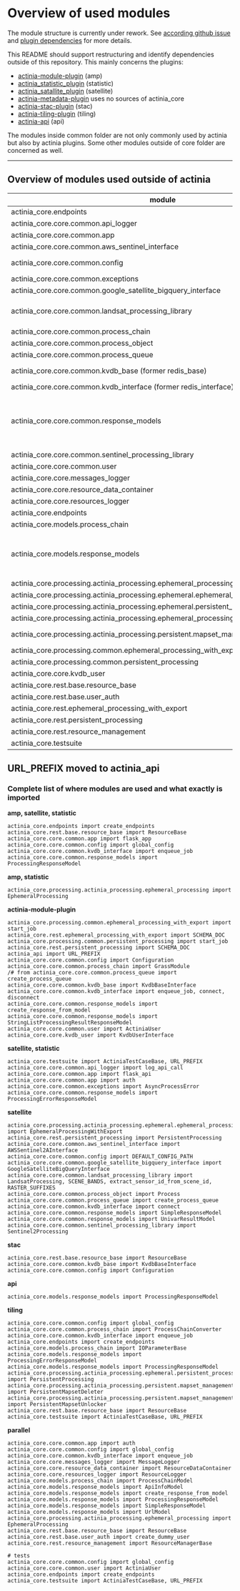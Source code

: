# Overview of used modules

The module structure is currently under rework. See [according github issue](https://github.com/actinia-org/actinia-core/issues/190) and [plugin dependencies](https://github.com/actinia-org/actinia-core/pull/221) for more details.

This README should support restructuring and identify dependencies outside of this repository.
This mainly concerns the plugins:

- [actinia-module-plugin](https://github.com/actinia-org/actinia-module-plugin) (amp)
- [actinia_statistic_plugin](https://github.com/actinia-org/actinia_statistic_plugin) (statistic)
- [actinia_satallite_plugin](https://github.com/actinia-org/actinia_satellite_plugin) (satellite)
- [actinia-metadata-plugin](https://github.com/actinia-org/actinia-metadata-plugin) uses no sources of actinia_core
- [actinia-stac-plugin](https://github.com/actinia-org/actinia-stac-plugin) (stac)
- [actinia-tiling-plugin](https://github.com/actinia-org/actinia-tiling-plugin) (tiling)
- [actinia-api](https://github.com/actinia-org/actinia-api) (api)

The modules inside common folder are not only commonly used by actinia but also by actinia plugins.
Some other modules outside of core folder are concerned as well.

______________________________________________________________________

## Overview of modules used outside of actinia

| module | import|
| - | - |
| actinia_core.endpoints | create_endpoints |
| actinia_core.core.common.api_logger | log_api_call |
| actinia_core.core.common.app | auth, flask_api, flask_app |
| actinia_core.core.common.aws_sentinel_interface | AWSSentinel2AInterface |
| actinia_core.core.common.config | global_config, Configuration, DEFAULT_CONFIG_PATH |
| actinia_core.core.common.exceptions | AsyncProcessError |
| actinia_core.core.common.google_satellite_bigquery_interface | GoogleSatelliteBigQueryInterface |
| actinia_core.core.common.landsat_processing_library | LandsatProcessing, SCENE_BANDS, extract_sensor_id_from_scene_id, RASTER_SUFFIXES |
| actinia_core.core.common.process_chain | GrassModule, ProcessChainConverter |
| actinia_core.core.common.process_object | Process |
| actinia_core.core.common.process_queue | create_process_queue |
| actinia_core.core.common.kvdb_base (former redis_base) | KvdbBaseInterface (former RedisBaseInterface) |
| actinia_core.core.common.kvdb_interface (former redis_interface)| connect, disconnect, enqueue_job |
| actinia_core.core.common.response_models | create_response_from_model, ProcessingErrorResponseModel, ProcessingResponseModel, SimpleResponseModel, StringListProcessingResultResponseModel, UnivarResultModel |
| actinia_core.core.common.sentinel_processing_library | Sentinel2Processing |
| actinia_core.core.common.user | ActiniaUser |
| actinia_core.core.messages_logger | MessageLogger |
| actinia_core.core.resource_data_container | ResourceDataContainer |
| actinia_core.core.resources_logger | ResourceLogger |
| actinia_core.endpoints | create_endpoints |
| actinia_core.models.process_chain | IOParameterBase, ProcessChainModel |
| actinia_core.models.response_models | ApiInfoModel, create_response_from_model, ProcessingErrorResponseModel, ProcessingResponseModel, SimpleResponseModel, UrlModel |
| actinia_core.processing.actinia_processing.ephemeral_processing | EphemeralProcessing |
| actinia_core.processing.actinia_processing.ephemeral.ephemeral_processing_with_export | EphemeralProcessingWithExport |
| actinia_core.processing.actinia_processing.ephemeral.persistent_processing | PersistentProcessing |
| actinia_core.processing.actinia_processing.ephemeral_processing | EphemeralProcessing |
| actinia_core.processing.actinia_processing.persistent.mapset_management | PersistentMapsetDeleter, PersistentMapsetUnlocker |
| actinia_core.processing.common.ephemeral_processing_with_export | start_job |
| actinia_core.processing.common.persistent_processing | start_job |
| actinia_core.core.kvdb_user | KvdbUserInterface |
| actinia_core.rest.base.resource_base | ResourceBase |
| actinia_core.rest.base.user_auth | create_dummy_user |
| actinia_core.rest.ephemeral_processing_with_export | SCHEMA_DOC |
| actinia_core.rest.persistent_processing | SCHEMA_DOC |
| actinia_core.rest.resource_management | ResourceManagerBase |
| actinia_core.testsuite | ActiniaTestCaseBase, URL_PREFIX |

## URL_PREFIX moved to actinia_api

### Complete list of where modules are used and what exactly is imported

__amp, satellite, statistic__

```text
actinia_core.endpoints import create_endpoints
actinia_core.rest.base.resource_base import ResourceBase
actinia_core.core.common.app import flask_app
actinia_core.core.common.config import global_config
actinia_core.core.common.kvdb_interface import enqueue_job
actinia_core.core.common.response_models import ProcessingResponseModel
```

__amp, statistic__

```text
actinia_core.processing.actinia_processing.ephemeral_processing import EphemeralProcessing
```

__actinia-module-plugin__

```text
actinia_core.processing.common.ephemeral_processing_with_export import start_job
actinia_core.rest.ephemeral_processing_with_export import SCHEMA_DOC
actinia_core.processing.common.persistent_processing import start_job
actinia_core.rest.persistent_processing import SCHEMA_DOC
actinia_api import URL_PREFIX
actinia_core.core.common.config import Configuration
actinia_core.core.common.process_chain import GrassModule
/# from actinia_core.core.common.process_queue import create_process_queue
actinia_core.core.common.kvdb_base import KvdbBaseInterface
actinia_core.core.common.kvdb_interface import enqueue_job, connect, disconnect
actinia_core.core.common.response_models import create_response_from_model
actinia_core.core.common.response_models import StringListProcessingResultResponseModel
actinia_core.core.common.user import ActiniaUser
actinia_core.core.kvdb_user import KvdbUserInterface
```

__satellite, statistic__

```text
actinia_core.testsuite import ActiniaTestCaseBase, URL_PREFIX
actinia_core.core.common.api_logger import log_api_call
actinia_core.core.common.app import flask_api
actinia_core.core.common.app import auth
actinia_core.core.common.exceptions import AsyncProcessError
actinia_core.core.common.response_models import ProcessingErrorResponseModel
```

__satellite__

```text
actinia_core.processing.actinia_processing.ephemeral.ephemeral_processing_with_export import EphemeralProcessingWithExport
actinia_core.rest.persistent_processing import PersistentProcessing
actinia_core.core.common.aws_sentinel_interface import AWSSentinel2AInterface
actinia_core.core.common.config import DEFAULT_CONFIG_PATH
actinia_core.core.common.google_satellite_bigquery_interface import GoogleSatelliteBigQueryInterface
actinia_core.core.common.landsat_processing_library import LandsatProcessing, SCENE_BANDS, extract_sensor_id_from_scene_id, RASTER_SUFFIXES
actinia_core.core.common.process_object import Process
actinia_core.core.common.process_queue import create_process_queue
actinia_core.core.common.kvdb_interface import connect
actinia_core.core.common.response_models import SimpleResponseModel
actinia_core.core.common.response_models import UnivarResultModel
actinia_core.core.common.sentinel_processing_library import Sentinel2Processing
```

__stac__

```text
actinia_core.rest.base.resource_base import ResourceBase
actinia_core.core.common.kvdb_base import KvdbBaseInterface
actinia_core.core.common.config import Configuration
```

__api__

```text
actinia_core.models.response_models import ProcessingResponseModel
```

__tiling__

```text
actinia_core.core.common.config import global_config
actinia_core.core.common.process_chain import ProcessChainConverter
actinia_core.core.common.kvdb_interface import enqueue_job
actinia_core.endpoints import create_endpoints
actinia_core.models.process_chain import IOParameterBase
actinia_core.models.response_models import ProcessingErrorResponseModel
actinia_core.models.response_models import ProcessingResponseModel
actinia_core.processing.actinia_processing.ephemeral.persistent_processing import PersistentProcessing
actinia_core.processing.actinia_processing.persistent.mapset_management import PersistentMapsetDeleter
actinia_core.processing.actinia_processing.persistent.mapset_management import PersistentMapsetUnlocker
actinia_core.rest.base.resource_base import ResourceBase
actinia_core.testsuite import ActiniaTestCaseBase, URL_PREFIX
```

__parallel__

```text
actinia_core.core.common.app import auth
actinia_core.core.common.config import global_config
actinia_core.core.common.kvdb_interface import enqueue_job
actinia_core.core.messages_logger import MessageLogger
actinia_core.core.resource_data_container import ResourceDataContainer
actinia_core.core.resources_logger import ResourceLogger
actinia_core.models.process_chain import ProcessChainModel
actinia_core.models.response_models import ApiInfoModel
actinia_core.models.response_models import create_response_from_model
actinia_core.models.response_models import ProcessingResponseModel
actinia_core.models.response_models import SimpleResponseModel
actinia_core.models.response_models import UrlModel
actinia_core.processing.actinia_processing.ephemeral_processing import EphemeralProcessing
actinia_core.rest.base.resource_base import ResourceBase
actinia_core.rest.base.user_auth import create_dummy_user
actinia_core.rest.resource_management import ResourceManagerBase

# tests
actinia_core.core.common.config import global_config
actinia_core.core.common.user import ActiniaUser
actinia_core.endpoints import create_endpoints
actinia_core.testsuite import ActiniaTestCaseBase, URL_PREFIX
```

